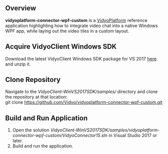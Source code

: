 ## Overview
**vidyoplatform-connector-wpf-custom** is a [VidyoPlatform](https://vidyo.github.io/vidyoplatform.github.io) reference application highlighting how to integrate video chat into a native Windows WPF app, while laying out the video tiles in a custom layout.

## Acquire VidyoClient Windows SDK
Download the latest VidyoClient Windows SDK package for VS 2017 [here](https://static.vidyo.io/latest/package/VidyoClient-WinVS2017SDK.zip) and unzip it.

## Clone Repository
Navigate to the *VidyoClient-WinVS2017SDK/samples/* directory and clone the repository at that location:<br/>
git clone https://github.com/Vidyo/vidyoplatform-connector-wpf-custom.git

## Build and Run Application
1. Open the solution *VidyoClient-WinVS2017SDK/samples/vidyoplatform-connector-wpf-custom/VidyoConnector15.sln* in Visual Studio 2017 or later.
2. Build and run the application.
